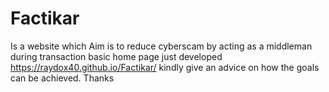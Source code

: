 # Factikar
Is a website which Aim is to reduce cyberscam by acting as a middleman during transaction 
basic home page just developed https://raydox40.github.io/Factikar/
kindly give an advice on how the goals can be achieved. Thanks
